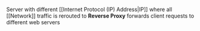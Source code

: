 Server with different [[Internet Protocol (IP) Address|IP]] where all [[Network]] traffic is rerouted to
**Reverse Proxy** forwards client requests to different web servers
